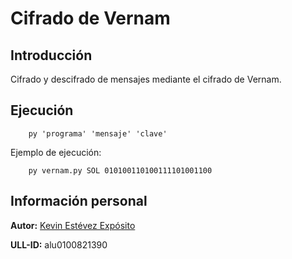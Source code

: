 # Cifrado de Vernam

## Introducción

Cifrado y descifrado de mensajes mediante el cifrado de Vernam.

## Ejecución

~~~
    py 'programa' 'mensaje' 'clave'
~~~

Ejemplo de ejecución:

~~~
    py vernam.py SOL 010100110100111101001100
~~~

## Información personal

**Autor:** [Kevin Estévez Expósito](https://alu0100821390.github.io/)

**ULL-ID:** alu0100821390
